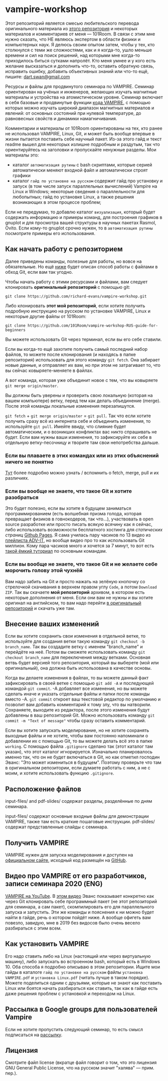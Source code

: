 # vampire-workshop
Этот репозиторий является смесью любительского перевода оригинального материала из [этого репозитория](https://github.com/richard-evans/vampire-workshop) и некоторых материалов и комментариев от меня — 101Room. В связи с этим мне нужно сказать, что НЕ являюсь экспертом в области физики и компьютерных наук. Я делюсь своим опытом затем, чтобы у тех, кто столкнулся с теми же сложностями, как и я когда-то, ушло меньше времени и сил на поиск решений, над которыми мне когда-то приходилось биться сутками напролёт. Кто меня умнее и у кого есть желание высказаться и дополнить что-то, оставить обратную связь, исправить ошибку, добавить объективных знаний или что-то ещё, пишите: dart.swan@gmail.com

Ресурсы и файлы для продвинутого семинара по VAMPIRE. Семинар ориентирован на учёных и инженеров, желающих изучать магнитные материалы и устройства на атомистическом уровне. Семинар включает в себя базовые и продвинутые функции [кода VAMPIRE](https://vampire.york.ac.uk/), с помощью которых можно изучать широкий диапазон магнитных материалов и явлений: от основных состояний при нулевой температуре, до равновесных свойств и динамики намагничивания.

Комментарии и материалы от 101Room ориентированы на тех, кто ранее не использовал VAMPIRE, Linux, Git, и может быть вообще впервые в жизни пытается поставить себе научный пакет. Из-за этого гайд и текст readme вышел для некоторых излишне подробным и раздутым, так что ориентируйтесь на заголовки и пропускайте ненужные разделы. Мои материалы это:
- каталог `автоматизация рутины` с bash скриптами, которые серией автоматически меняют входной файл и автоматически строят графики
- каталог `гайд по установке на русском` содержит гайд про установку и запуск (в том числе запуск параллельных вычислений) Vampire на Linux и Windows; некоторые сведения о параллельности для любопытных; гайд по установке Linux, а также решения возникающих в этом процессе проблем;

Если не передумаю, то добавлю каталог `визуализация`, который будет содержать информацию и примеры команд, для построения графиков в gnuplot и для просмотра вашей структуры в научных пакетах Rasmol, Ovito. Если кому-то gnuplot срочно нужен, то в `автоматизация рутины` посмотрите примеры его использования.

## Как начать работу с репозиторием
Далее приведены команды, полезные для работы, но вовсе на обязательные. Но ещё [ниже](https://github.com/101Room/vampire-workshop-RUS-guide-for-beginners/blob/master/README.md#если-вы-вообще-не-знаете-что-такое-git-и-не-желаете-себе-морочить-голову-этой-чухнёй) будет описан способ работы с файлами в обход Git, если вам так угодно.

Чтобы начать работу с этими ресурсами и файлами, вам следует клонировать **оригинальный репозиторий** с помощью git:

`git clone https://github.com/richard-evans/vampire-workshop.git`

Либо клонировать **этот мой репозиторий**, если хотите получить подробную инструкцию на русском по установке VAMPIRE, Linux и некоторые другие файлы от 101Room:

`git clone https://github.com/101Room/vampire-workshop-RUS-guide-for-beginners`

Вы можете использовать Git через терминал, если вы его себе ставили.

Если вы когда-то ещё захотите получить самый последний набор файлов, то можете после клонирования (и находясь в папке репозитория) использовать для этого команду
`git fetch`. Она забирает новые данные, и отправляет их вам, но при этом не затрагивает то, что вы сейчас ковыряете-меняете в файлах.

А вот команда, которая уже объединит новое с тем, что вы ковыряете
`git merge origin/master`.

Вы должны быть уверены и проверить свою локальную (которая на вашем компьютере) ветку, перед тем как делать объединение (merge). После этой команды локальные изменения перезапишутся.

`git fetch` + `git merge origin/master` = `git pull`. Так что если хотите получить сразу всё из интернета себе и объединить изменения, то используйте `git pull`. Имейте ввиду, что слияние будет автоматическим, и о возникших конфликтах вас никто спрашивать не будет. Если вам нужны ваши изменения, то зафиксируйте их себе в отдельную ветку-песочницу и творите там свои непотребства дальше.

### Если вы плаваете в этих командах или из этих объяснений ничего не понятно

[Тут](https://webhamster.ru/mytetrashare/index/mtb0/143575842521lohpnj4q) более подробно можно узнать / вспомнить о fetch, merge, pull и их различиях.

### Если вы вообще не знаете, что такое Git и хотите разобраться

Это будет полезно, если вы хотите в будущем заниматься программированием (есть волшебная призма голода, которая превращает физиков в говнокодеров, так что...), участвовать в open source разработке или просто писать всякую всячину как я сейчас, либо использовать возможности бесплатного хостинга для *статических страниц* [Github Pages](https://pages.github.com/). Я сама училась пару часиков по 13 видео из [плейлиста ADV-IT](https://www.youtube.com/playlist?list=PLg5SS_4L6LYstwxTEOU05E0URTHnbtA0l), но вообще видео про то как использовать Git миллион. Кому пара часиков много и хочется за 7 минут, то вот есть [такой ёмкий туториал](https://tproger.ru/translations/git-quick-start/) по основным командам.

### Если вы вообще не знаете, что такое Git и не желаете себе морочить голову этой чухнёй

Вам надо забить на Git и просто нажать на зелёную кнопочку со стрелочкой скачивания в верхнем правом углу `Code`, а потом `Download ZIP`. Так вы скачаете **мой репозиторий** архивом, в котором есть некоторые дополнения от меня. Если они вам не нужны и вы хотите оригинал на английском, то вам надо перейти [в оригинальный репозиторий](https://github.com/richard-evans/vampire-workshop) и скачать уже там.

## Внесение ваших изменений
Если вы хотите сохранить свои изменения в отдельной ветке, то используйте для создания ветки такую команду
`git checkout -b branch_name`. Так вы создадите ветку с именем "branch\_name" и перейдёте на неё. Потом вы сможете использовать команду
`git checkout branch_name` для переключения между ветками.
Основная ветвь будет версией того репозитория, который вы выберете (мой или оригинальный), она должна быть использована в качестве основы.

Когда вы делаете изменения в файлах, то вы можете данный факт зафиксировать в своей ветке с помощью `git add -A` и последующей командой `git commit`. -A добавляет все изменения, но вы можете сделать иначе и указать отдельные файлы и папки после команды вместо -A. `git commit` откроет ваш текстовой редактор по умолчанию и позволит вам добавить комментарий к тому злу, что вы натворили. Сохраняете, выходите из редактора, после этого изменения будут добавлены в ваш репозиторий Git. Можно использовать команду `git commit -m "Text of message"` чтобы сразу оставить комментарий.

Если вы хотите запускать моделирование, но не хотите сохранять выходные файлы и не хотите, чтобы вам постоянно напоминали о добавлении их с помощью Git, то вы можете делать всё это в папке `working`. С помощью файла `.gitignore` сделано так (этот каталог там указан), что этот каталог игнорируется. Изначально планировалось именно так, что он не будет включаться в Git, но как отметил господин Эванс: "Это может измениться в будущем". Поэтому проверьте что там в оригинальном репозитории, если думаете работать с ним, а не с моим, и хотите использовать функцию `.gitignore`.

## Расположение файлов
input-files/ and pdf-slides/ содержат разделы, разделённые по дням семинара.

input-files/ содержат основные входные файлы для демонстрации VAMPIRE, также там есть краткие пошаговые инструкции. pdf-slides/ содержат представленные слайды с семинара.

## Получить VAMPIRE
VAMPIRE нужен для запуска моделирования и доступен на [официальном сайте](https://vampire.york.ac.uk/), исходный код размещён на [GitHub](https://github.com/richard-evans/vampire).

## Видео про VAMPIRE от его разработчиков, записи семинара 2020 (ENG)
[VAMPIRE на YouTube](https://www.youtube.com/channel/UCP3g2DGxVB5MKeAvD1soKOg). В [этом видео](https://www.youtube.com/watch?v=Q6D21Dp0iCY) Эванс показывает конкретно как через Git клонировать себе программный пакет (не этот репозиторий для семинара, а сам пакет), скомпилировать его для параллельного запуска и запустить. Эти же команды и пояснения к ни можно будет найти в гайде, речь о котором пойдёт ниже. А вообще офигеть вам повезло, завидую, мне в 2019 без видосов было очень весело разбираться с этим всем.

## Как установить VAMPIRE
Его надо ставить либо на Linux (настоящий или через виртуальную машину), либо запускать во встроенном bash, который есть в Windows 10. Оба способа я подробно описываю в этом репозитории. Ищите мои гайды в каталоге `гайд по установке на русском` файлы `установка VAMPIRE.pdf` и `установка Linux.pdf` (читать лучше в таком порядке). Можете поделиться одним с друзьями, которые не знают как поставить Linux или боятся начать разбираться как ставить, так как в гайде есть даже решения проблем с установкой и переходом на Linux.

## Рассылка в Google groups для пользователей Vampire
Если не хотите пропустить следующий семинар, то есть смысл подписаться на [рассылку](groups.google.com/forum/#!forum/vampire-users).

## Лицензия
Смотрите файл license (вкратце файл говорит о том, что это лицензия GNU General Public License, что на русском значит "халява" — прим. пер.).
